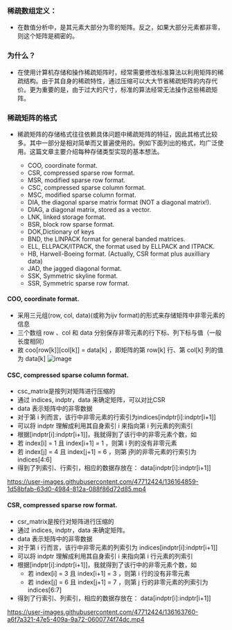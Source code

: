 ### 稀疏数组定义：
- 在数值分析中，是其元素大部分为零的矩阵。反之，如果大部分元素都非零，则这个矩阵是稠密的。
### 为什么？
- 在使用计算机存储和操作稀疏矩阵时，经常需要修改标准算法以利用矩阵的稀疏结构。由于其自身的稀疏特性，通过压缩可以大大节省稀疏矩阵的内存代价。更为重要的是，由于过大的尺寸，标准的算法经常无法操作这些稀疏矩阵。

### 稀疏矩阵的格式
- 稀疏矩阵的存储格式往往依赖具体问题中稀疏矩阵的特征，因此其格式比较多。其中一部分是相对简单而又普遍使用的。例如下面列出的格式，均广泛使用。这篇文章主要介绍每种存储类型实现的基本想法。

  - COO, coordinate format.
  - CSR, compressed sparse row format.
  - MSR, modified sparse row format.
  - CSC, compressed sparse column format.
  - MSC, modified sparse column format.
  - DIA, the diagonal sparse matrix format (NOT a diagonal matrix!).
  - DIAG, a diagonal matrix, stored as a vector.
  - LNK, linked storage format.
  - BSR, block row sparse format.
  - DOK,Dictionary of keys
  - BND, the LINPACK format for general banded matrices.
  - ELL, ELLPACK/ITPACK, the format used by ELLPACK and ITPACK.
  - HB, Harwell-Boeing format. (Actually, CSR format plus auxilliary data)
  - JAD, the jagged diagonal format.
  - SSK, Symmetric skyline format.
  - SSR, Symmetric sparse row format.
#### COO, coordinate format.
- 采用三元组(row, col, data)(或称为ijv format)的形式来存储矩阵中非零元素的信息
- 三个数组 row 、col 和 data 分别保存非零元素的行下标、列下标与值（一般长度相同）
- 故 coo[row[k]][col[k]] = data[k] ，即矩阵的第 row[k] 行、第 col[k] 列的值为 data[k]
![image](https://user-images.githubusercontent.com/47712424/136163211-525a4ff6-48ab-439a-a1d9-1a844f6216ae.png)

#### CSC, compressed sparse column format.

- csc_matrix是按列对矩阵进行压缩的
- 通过 indices, indptr，data 来确定矩阵，可以对比CSR
- data 表示矩阵中的非零数据
- 对于第 i 列而言，该行中非零元素的行索引为indices[indptr[i]:indptr[i+1]]
- 可以将 indptr 理解成利用其自身索引 i 来指向第 i 列元素的列索引
- 根据[indptr[i]:indptr[i+1]]，我就得到了该行中的非零元素个数，如
- 若 index[i] = 1 且 index[i+1] = 1 ，则第 i 列的没有非零元素
- 若 index[j] = 4 且 index[j+1] = 6 ，则第 j列的非零元素的行索引为 indices[4:6]
- 得到了列索引、行索引，相应的数据存放在： data[indptr[i]:indptr[i+1]]

https://user-images.githubusercontent.com/47712424/136164859-1d58bfab-63d0-4984-812a-088f86d72d85.mp4


#### CSR, compressed sparse row format.
- csr_matrix是按行对矩阵进行压缩的
- 通过 indices, indptr，data 来确定矩阵。
- data 表示矩阵中的非零数据
- 对于第 i 行而言，该行中非零元素的列索引为 indices[indptr[i]:indptr[i+1]]
- 可以将 indptr 理解成利用其自身索引 i 来指向第 i 行元素的列索引
- 根据[indptr[i]:indptr[i+1]]，我就得到了该行中的非零元素个数，如
  - 若 index[i] = 3 且 index[i+1] = 3 ，则第 i 行的没有非零元素
  - 若 index[j] = 6 且 index[j+1] = 7 ，则第 j 行的非零元素的列索引为 indices[6:7]
- 得到了行索引、列索引，相应的数据存放在： data[indptr[i]:indptr[i+1]]

https://user-images.githubusercontent.com/47712424/136163760-a6f7a321-47e5-409a-9a72-0600774f74dc.mp4


